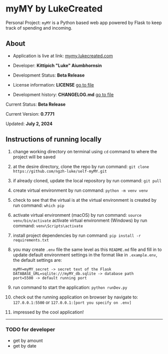 # myMY by LukeCreated

Personal Project: `myMY` is a Python based web app powered by Flask to keep track of spending and incoming.

## About

- Application is live at link: [mymy.lukecreated.com](https://mymy.lukecreated.com)

- Developer: **Kittipich "Luke" Aiumbhornsin**

- Development Status: **Beta Release**

- License information: **LICENSE** [go to file](LICENSE)

- Development history: **CHANGELOG.md** [go to file](CHANGELOG.md)

Current Status: **Beta Release**

Current Version: **0.7771**

Updated: **July 2, 2024**

## Instructions of running locally

1. change working directory on terminal using `cd` command to where the project will be saved

2. at the desire directory, clone the repo by run command:
`git clone https://github.com/ngzh-luke/self-myMY.git`

3. if already cloned, update the local repository by run command:
`git pull`

4. create virtual environment by run command:
`python -m venv venv`

5. check to see that the virtual is at the virtual environment is created by run command: `which pip`

6. activate virtual environment (macOS) by run command:
`source venv/bin/activate`
activate virtual environment (Windows) by run command: `venv\Scripts\activate`

7. install project dependencies by run command:
`pip install -r requirements.txt`

8. you may create `.env` file the same level as this `README.md` file and fill in to update default environment settings in the format like in `.example.env`, the default settings are:

    ```.env
    myMY=myMY_secret -> secret text of the Flask
    DATABASE_URL=sqlite:///myMY_db.sqlite -> database path
    port=5500 -> default running port
    ```

9. run command to start the application:
`python runDev.py`

10. check out the running application on browser by navigate to: `127.0.0.1:5500` or `127.0.0.1:[port you specify on .env]`

11. impressed by the cool application!

---

### TODO for developer

- get by amount
- get by date
